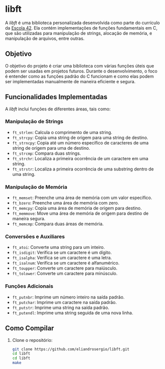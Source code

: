 # libft

A *libft* é uma biblioteca personalizada desenvolvida como parte do currículo da [Escola 42](https://www.42network.org/). Ela contém implementações de funções fundamentais em C, que são utilizadas para manipulação de strings, alocação de memória, e manipulação de arquivos, entre outras.

## Objetivo

O objetivo do projeto é criar uma biblioteca com várias funções úteis que podem ser usadas em projetos futuros. Durante o desenvolvimento, o foco é entender como as funções padrão do C funcionam e como elas podem ser implementadas manualmente de maneira eficiente e segura.

## Funcionalidades Implementadas

A *libft* inclui funções de diferentes áreas, tais como:

### Manipulação de Strings
- `ft_strlen`: Calcula o comprimento de uma string.
- `ft_strcpy`: Copia uma string de origem para uma string de destino.
- `ft_strncpy`: Copia até um número específico de caracteres de uma string de origem para uma de destino.
- `ft_strcmp`: Compara duas strings.
- `ft_strchr`: Localiza a primeira ocorrência de um caractere em uma string.
- `ft_strstr`: Localiza a primeira ocorrência de uma substring dentro de uma string.

### Manipulação de Memória
- `ft_memset`: Preenche uma área de memória com um valor específico.
- `ft_bzero`: Preenche uma área de memória com zero.
- `ft_memcpy`: Copia uma área de memória de origem para destino.
- `ft_memmove`: Move uma área de memória de origem para destino de maneira segura.
- `ft_memcmp`: Compara duas áreas de memória.

### Conversões e Auxiliares
- `ft_atoi`: Converte uma string para um inteiro.
- `ft_isdigit`: Verifica se um caractere é um dígito.
- `ft_isalpha`: Verifica se um caractere é uma letra.
- `ft_isalnum`: Verifica se um caractere é alfanumérico.
- `ft_toupper`: Converte um caractere para maiúsculo.
- `ft_tolower`: Converte um caractere para minúsculo.

### Funções Adicionais
- `ft_putnbr`: Imprime um número inteiro na saída padrão.
- `ft_putchar`: Imprime um caractere na saída padrão.
- `ft_putstr`: Imprime uma string na saída padrão.
- `ft_putendl`: Imprime uma string seguida de uma nova linha.

## Como Compilar

1. Clone o repositório:
   ```bash
   git clone https://github.com/eliandrosergio/libft.git
   cd libft
   cd libft
   make
